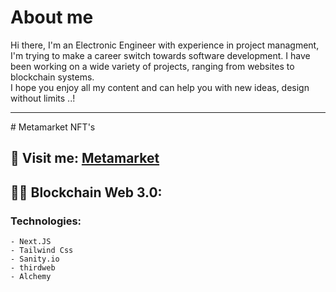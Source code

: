 # About me
Hi there, I'm an Electronic Engineer with experience in project managment, I'm trying to make a career switch towards software development. I have been working on a wide variety of projects, ranging from websites to blockchain systems. <br/>I hope you enjoy all my content and can help you with new ideas, design without limits ..!
<hr> 
# Metamarket NFT's
<h2>📢 Visit me: <a style={{color:"gray"}} href="https://metamarket3dpro.vercel.app/">Metamarket</a></h2> 

## 👨‍💻 Blockchain Web 3.0:

### Technologies:
    - Next.JS
    - Tailwind Css
    - Sanity.io
    - thirdweb
    - Alchemy
